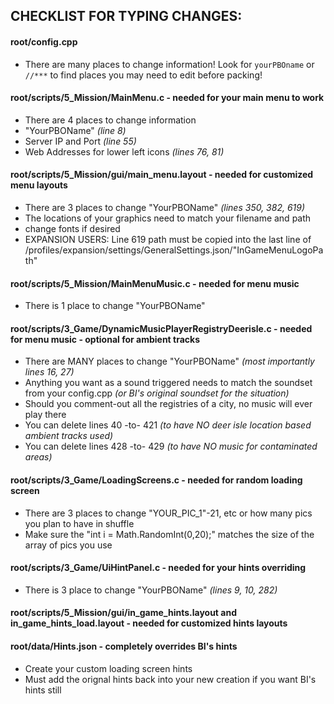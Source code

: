## CHECKLIST FOR TYPING CHANGES:
#### root/config.cpp
* There are many places to change information! Look for `yourPBOname` or `//***` to find places you may need to edit before packing!

#### root/scripts/5_Mission/MainMenu.c - needed for your main menu to work
* There are 4 places to change information
* "YourPBOName" _(line 8)_
* Server IP and Port _(line 55)_
* Web Addresses for lower left icons _(lines 76, 81)_

#### root/scripts/5_Mission/gui/main_menu.layout - needed for customized menu layouts
* There are 3 places to change "YourPBOName" _(lines 350, 382, 619)_
* The locations of your graphics need to match your filename and path
* change fonts if desired
* EXPANSION USERS: Line 619 path must be copied into the last line of /profiles/expansion/settings/GeneralSettings.json/"InGameMenuLogoPath"

#### root/scripts/5_Mission/MainMenuMusic.c - needed for menu music
* There is 1 place to change "YourPBOName"

#### root/scripts/3_Game/DynamicMusicPlayerRegistryDeerisle.c - needed for menu music - optional for ambient tracks
* There are MANY places to change "YourPBOName" _(most importantly lines 16, 27)_
* Anything you want as a sound triggered needs to match the soundset from your config.cpp _(or BI's original soundset for the situation)_
* Should you comment-out all the registries of a city, no music will ever play there
* You can delete lines 40 -to- 421 _(to have NO deer isle location based ambient tracks used)_ 
* You can delete lines 428 -to- 429 _(to have NO music for contaminated areas)_

#### root/scripts/3_Game/LoadingScreens.c - needed for random loading screen
* There are 3 places to change "YOUR_PIC_1"-21, etc or how many pics you plan to have in shuffle
* Make sure the "int i = Math.RandomInt(0,20);" matches the size of the array of pics you use

#### root/scripts/3_Game/UiHintPanel.c - needed for your hints overriding
* There is 3 place to change "YourPBOName"  _(lines 9, 10, 282)_

#### root/scripts/5_Mission/gui/in_game_hints.layout and in_game_hints_load.layout - needed for customized hints layouts

#### root/data/Hints.json - completely overrides BI's hints
* Create your custom loading screen hints
* Must add the orignal hints back into your new creation if you want BI's hints still
